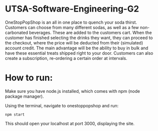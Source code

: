 # UTSA-Software-Engineering-G2

OneStopPopShop is an all in one place to quench your soda thirst. Customers can choose from many different sodas, as well as a few non-carbonated beverages. These are added to the customers cart. When the customer has finished selecting the drinks they want, they can proceed to the checkout, where the price will be deducted from their (simulated) account credit. The main advantage will be the ability to buy in bulk and have these essential treats shipped right to your door. Customers can also create a subscription, re-ordering a certain order at intervals.

# How to run:
Make sure you have node.js installed, which comes with npm (node package manager).

Using the terminal, navigate to onestoppopshop and run:

	npm start

This should open your localhost at port 3000, displaying the site.
